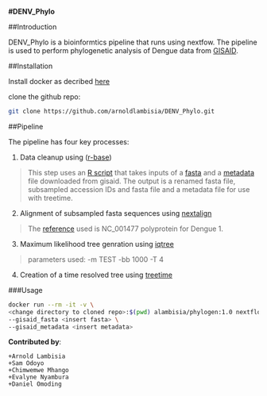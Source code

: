 **#DENV_Phylo**

##Introduction

DENV_Phylo is a bioinformtics pipeline that runs using nextfow. The pipeline is used to perform phylogenetic analysis of Dengue data from [GISAID](https://gisaid.org/). 

##Installation

Install docker as decribed [here](https://www.docker.com/)

clone the github repo:
```bash
git clone https://github.com/arnoldlambisia/DENV_Phylo.git
```

##Pipeline

The pipeline has four key processes:

1. Data cleanup using ([r-base](https://www.r-project.org/))

>This step uses an [R script](bin/data_cleanup_subset.R) that takes inputs of a [fasta](data/gisaid_test.fasta) and a [metadata](data/gisaid_test.tsv) file downloaded from gisaid. The output is a renamed fasta file, subsampled accession IDs and fasta file and a metadata file for use with treetime.

2. Alignment of subsampled fasta sequences using [nextalign](https://github.com/neherlab/nextalign)

> The [reference](references/DENV1_ref.fasta) used is NC_001477 polyprotein for Dengue 1.

3. Maximum likelihood tree genration using [iqtree](http://www.iqtree.org)

>parameters used:
    -m TEST
    -bb 1000
    -T 4

4. Creation of a time resolved tree using [treetime](https://github.com/neherlab/treetime)


###Usage
```bash
docker run --rm -it -v \
<change directory to cloned repo>:$(pwd) alambisia/phylogen:1.0 nextflow run $(pwd)/main.nf \
--gisaid_fasta <insert fasta> \
--gisaid_metadata <insert metadata>
```

**Contributed by**:
```
+Arnold Lambisia
+Sam Odoyo
+Chimwemwe Mhango
+Evalyne Nyambura
+Daniel Omoding
```
